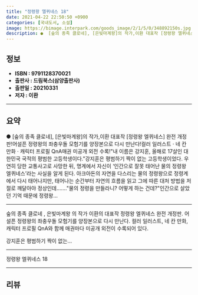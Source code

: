 ```yaml
---
title: "정령왕 엘퀴네스 18"
date: 2021-04-22 22:50:50 +0900
categories: [국내도서, 소설]
image: https://bimage.interpark.com/goods_image/2/1/5/0/348892150s.jpg
description: ●  [숲의 종족 클로네], [은빛마계왕]의 작가,이환 대표작 [정령왕 엘퀴네스] 완전 개정판!어설픈 정령왕의 좌충우돌 모험기를 양장본으로 다시 만난다!컬러 일러스트 · 네 칸 만화 · 캐릭터 프로필   QnA매권 미공개 외전 수록!"내 이름은 강지훈, 올해로 17살인 대한민국 국적의 평범한 고등학생이다
---
```


## **정보**

- **ISBN : 9791128370021**
- **출판사 : 드림북스(삼양출판사)**
- **출판일 : 20210331**
- **저자 : 이환**

------



## **요약**

●  [숲의 종족 클로네], [은빛마계왕]의 작가,이환 대표작 [정령왕 엘퀴네스] 완전 개정판!어설픈 정령왕의 좌충우돌 모험기를 양장본으로 다시 만난다!컬러 일러스트 · 네 칸 만화 · 캐릭터 프로필   QnA매권 미공개 외전 수록!"내 이름은 강지훈, 올해로 17살인 대한민국 국적의 평범한 고등학생이다."강지훈은 평범하기 짝이 없는 고등학생이었다. 우연히 당한 교통사고로 사망한 뒤, 명계에서 자신이 ‘인간으로 잘못 태어난 물의 정령왕 엘퀴네스’라는 사실을 알게 된다. 아크아돈의 자연을 다스리는 물의 정령왕으로 정령계에서 다시 태어나지만, 태어나는 순간부터 자연의 흐름을 읽고 그에 따른 대처 방법을 저절로 깨달아야 정상인데......."물의 정령을 만들라니? 어떻게 하는 건데?"인간으로 살았던 기억 때문에 정령왕...

------

 숲의 종족 클로네 ,  은빛마계왕 의 작가 이환의 대표작  정령왕 엘퀴네스  완전 개정판. 어설픈 정령왕의 좌충우돌 모험기를 양장본으로 다시 만난다. 컬러 일러스트, 네 칸 만화, 캐릭터 프로필   QnA와 함께 매권마다 미공개 외전이 수록되어 있다.

강지훈은 평범하기 짝이 없는... 

------


정령왕 엘퀴네스 18 

------


## **리뷰** 

